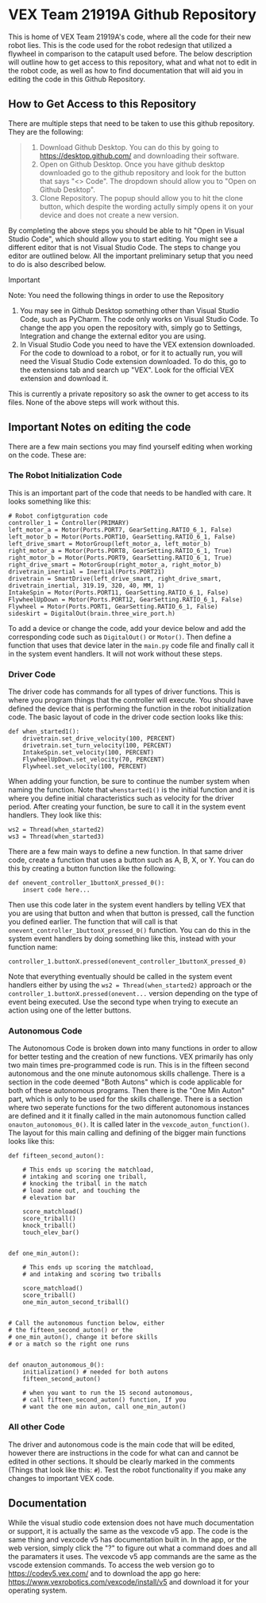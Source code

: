 # VEX Team 21919A Github Repository

This is home of VEX Team 21919A's code, where all the code for their new robot lies. This is the code used for the robot redesign that utilized a flywheel 
in comparison to the catapult used before. The below description will outline how to get access to this repository, what and what not to edit in the robot code, as well as how to find documentation that will aid you in editing the code in this Github Repository.

## How to Get Access to this Repository

There are multiple steps that need to be taken to use this github repository. They are the following:

> 1. Download Github Desktop. You can do this by going to https://desktop.github.com/ and downloading their software.
> 2. Open on Github Desktop. Once you have github desktop downloaded go to the github repository and look for the button that says "<> Code". The dropdown should allow you to "Open on Github Desktop".
> 3. Clone Repository. The popup should allow you to hit the clone button, which despite the wording actully simply opens it on your device and does not create a new version.

By completing the above steps you should be able to hit "Open in Visual Studio Code", which should allow you to start editing. You might see a different editor that is not Visual Studio Code. The steps to change you editor are outlined below. All the important preliminary setup that you need to do is also described below.

> [!IMPORTANT]
> Note: You need the following things in order to use the Repository
> 1. You may see in Github Desktop something other than Visual Studio Code, such as PyCharm. The code only works on Visual Studio Code. To change the app you open the repository with, simply go to Settings, Integration and change the external editor you are using.
> 2. In Visual Studio Code you need to have the VEX extension downloaded. For the code to download to a robot, or for it to actually run, you will need the Visual Studio Code extension downloaded. To do this, go to the extensions tab and search up "VEX". Look for the official VEX extension and download it. 

This is currently a private repository so ask the owner to get access to its files. None of the above steps will work without this.

## Important Notes on editing the code

There are a few main sections you may find yourself editing when working on the code. These are:

### The Robot Initialization Code
This is an important part of the code that needs to be handled with care. It looks something like this:

```
# Robot configtguration code
controller_1 = Controller(PRIMARY)
left_motor_a = Motor(Ports.PORT7, GearSetting.RATIO_6_1, False)
left_motor_b = Motor(Ports.PORT10, GearSetting.RATIO_6_1, False)
left_drive_smart = MotorGroup(left_motor_a, left_motor_b)
right_motor_a = Motor(Ports.PORT8, GearSetting.RATIO_6_1, True)
right_motor_b = Motor(Ports.PORT9, GearSetting.RATIO_6_1, True)
right_drive_smart = MotorGroup(right_motor_a, right_motor_b)
drivetrain_inertial = Inertial(Ports.PORT21)
drivetrain = SmartDrive(left_drive_smart, right_drive_smart, drivetrain_inertial, 319.19, 320, 40, MM, 1)
IntakeSpin = Motor(Ports.PORT11, GearSetting.RATIO_6_1, False)
FlywheelUpDown = Motor(Ports.PORT12, GearSetting.RATIO_6_1, False)
Flywheel = Motor(Ports.PORT1, GearSetting.RATIO_6_1, False)
sideskirt = DigitalOut(brain.three_wire_port.h)
```

To add a device or change the code, add your device below and add the corresponding code such as `DigitalOut()` or `Motor()`. Then define a function that uses that device later in the `main.py` code file and finally call it in the system event handlers. It will not work without these steps.


### Driver Code

The driver code has commands for all types of driver functions. This is where you program things that the controller will execute. You should have defined the device that is performing the function in the robot initialization code. The basic layout of code in the driver code section looks like this:

```
def when_started1():
    drivetrain.set_drive_velocity(100, PERCENT)
    drivetrain.set_turn_velocity(100, PERCENT)
    IntakeSpin.set_velocity(100, PERCENT)
    FlywheelUpDown.set_velocity(70, PERCENT)
    Flywheel.set_velocity(100, PERCENT)
```

When adding your function, be sure to continue the number system when naming the function. Note that `whenstarted1()` is the initial function and it is where you define initial characteristics such as velocity for the driver period. After creating your function, be sure to call it in the system event handlers. They look like this:

```
ws2 = Thread(when_started2)
ws3 = Thread(when_started3)
```

There are a few main ways to define a new function. In that same driver code, create a function that uses a button such as A, B, X, or Y. You can do this by creating a button function like the following: 

```
def onevent_controller_1buttonX_pressed_0():
    insert code here...
```

Then use this code later in the system event handlers by telling VEX that you are using that button and when that button is pressed, call the function you defined earlier. The function that will call is that `onevent_controller_1buttonX_pressed_0()` function. You can do this in the system event handlers by doing something like this, instead with your function name:


```
controller_1.buttonX.pressed(onevent_controller_1buttonX_pressed_0)
```

Note that everything eventually should be called in the system event handlers either by using the `ws2 = Thread(when_started2)` approach or the `controller_1.buttonX.pressed(onevent...` version depending on the type of event being executed. Use the second type when trying to execute an action using one of the letter buttons.

### Autonomous Code

The Autonomous Code is broken down into many functions in order to allow for better testing and the creation of new functions. VEX primarily has only two main times pre-programmed code is run. This is in the fifteen second autonomous and the one minute autonomous skills challenge. There is a section in the code deemed "Both Autons" which is code applicable for both of these autonomous programs. Then there is the "One Min Auton" part, which is only to be used for the skills challenge. There is a section where two seperate functions for the two different autonomous instances are defined and it it finally called in the main autonomous function called `onauton_autonomous_0()`. It is called later in the `vexcode_auton_function()`. The layout for this main calling and defining of the bigger main functions looks like this:

```
def fifteen_second_auton():

    # This ends up scoring the matchload,
    # intaking and scoring one triball,
    # knocking the triball in the match
    # load zone out, and touching the 
    # elevation bar

    score_matchload()
    score_triball()
    knock_triball()
    touch_elev_bar()


def one_min_auton():

    # This ends up scoring the matchload,
    # and intaking and scoring two triballs

    score_matchload()
    score_triball()
    one_min_auton_second_triball()


# Call the autonomous function below, either
# the fifteen_second_auton() or the 
# one_min_auton(), change it before skills
# or a match so the right one runs


def onauton_autonomous_0():
    initialization() # needed for both autons
    fifteen_second_auton()

    # when you want to run the 15 second autonomous,
    # call fifteen_second_auton() function, If you
    # want the one min auton, call one_min_auton()

```

### All other Code

The driver and autonomous code is the main code that will be edited, however there are instructions in the code for what can and cannot be edited in other sections. It should be clearly marked in the comments (Things that look like this: `#`). Test the robot functionality if you make any changes to important VEX code.

## Documentation

While the visual studio code extension does not have much documentation or support, it is actually the same as the vexcode v5 app. The code is the same thing and vexcode v5 has documentation built in. In the app, or the web version, simply click the "?" to figure out what a command does and all the paramaters it uses. The vexcode v5 app commands are the same as the vscode extension commands. To access the web version go to https://codev5.vex.com/ and to download the app go here: https://www.vexrobotics.com/vexcode/install/v5 and download it for your operating system.











